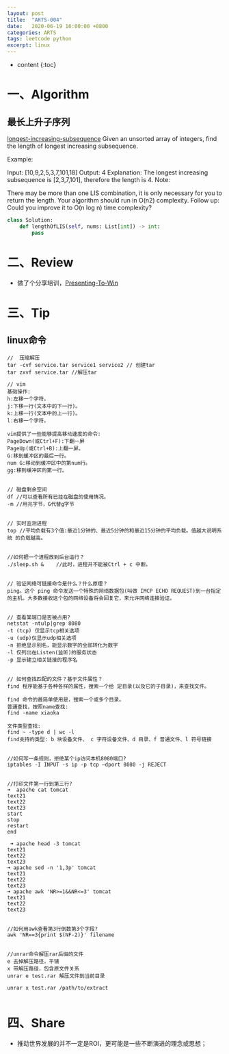 ```yaml
---
layout: post
title:  "ARTS-004"
date:   2020-06-19 16:00:00 +0800
categories: ARTS
tags: leetcode python
excerpt: linux
---
```


* content
{:toc}

# 一、Algorithm

## 最长上升子序列
[longest-increasing-subsequence](https://leetcode.com/problems/longest-increasing-subsequence/)
Given an unsorted array of integers, find the length of longest increasing subsequence.

Example:

Input: [10,9,2,5,3,7,101,18]
Output: 4 
Explanation: The longest increasing subsequence is [2,3,7,101], therefore the length is 4. 
Note:

There may be more than one LIS combination, it is only necessary for you to return the length.
Your algorithm should run in O(n2) complexity.
Follow up: Could you improve it to O(n log n) time complexity?

```python
class Solution:
    def lengthOfLIS(self, nums: List[int]) -> int:
        pass
```

# 二、Review

* 做了个分享培训，[Presenting-To-Win](https://slides.com/jaccorot/deck/fullscreen)



# 三、Tip

## linux命令


```
//  压缩解压
tar -cvf service.tar service1 service2 // 创建tar
tar zxvf service.tar //解压tar

// vim 
基础操作:
h:左移一个字符。
j:下移一行(文本中的下一行)。
k:上移一行(文本中的上一行)。
l:右移一个字符。

vim提供了一些能够提高移动速度的命令:
PageDown(或Ctrl+F):下翻一屏
PageUp(或Ctrl+B):上翻一屏。
G:移到缓冲区的最后一行。
num G:移动到缓冲区中的第num行。
gg:移到缓冲区的第一行。


// 磁盘剩余空间
df //可以查看所有已挂在磁盘的使用情况。
-m //用兆字节，G代替g字节


// 实时监测进程
top //平均负载有3个值:最近1分钟的、最近5分钟的和最近15分钟的平均负载。值越大说明系统 的负载越高。


//如何把一个进程放到后台运行？
./sleep.sh &    //此时，进程并不能被Ctrl + c 中断。


// 验证网络可链接命令是什么？什么原理？
ping。这个 ping 命令发送一个特殊的网络数据包(叫做 IMCP ECHO REQUEST)到一台指定的主机。大多数接收这个包的网络设备将会回复它，来允许网络连接验证。


// 查看某端口是否被占用?
netstat -ntulp|grep 8080
-t (tcp) 仅显示tcp相关选项
-u (udp)仅显示udp相关选项
-n 拒绝显示别名，能显示数字的全部转化为数字
-l 仅列出在Listen(监听)的服务状态
-p 显示建立相关链接的程序名


// 如何查找匹配的文件？基于文件属性？
find 程序能基于各种各样的属性，搜索一个给 定目录(以及它的子目录)，来查找文件。

find 命令的最简单使用是，搜索一个或多个目录。
普通查找，按照name查找:
find -name xiaoka

文件类型查找:
find ~ -type d | wc -l
find支持的类型: b 块设备文件、 c 字符设备文件、d 目录、f 普通文件、l 符号链接


//如何写一条规则，拒绝某个ip访问本机8080端口?
iptables -I INPUT -s ip -p tcp —dport 8080 -j REJECT


//打印文件第一行到第三行?
➜  apache cat tomcat
text21
text22
text23
start
stop
restart
end

 ➜ apache head -3 tomcat
text21
text22
text23
➜ apache sed -n '1,3p' tomcat
text21
text22
text23
➜ apache awk 'NR>=1&&NR<=3' tomcat
text21
text22
text23


//如何用awk查看第3行倒数第3个字段?
awk 'NR==3{print $(NF-2)}' filename


//unrar命令解压rar后缀的文件
e 去掉解压路径，平铺
x 带解压路径，包含原文件关系
unrar e test.rar 解压文件到当前目录

unrar x test.rar /path/to/extract   


```

# 四、Share

* 推动世界发展的并不一定是ROI，更可能是一些不断演进的理念或思想；
